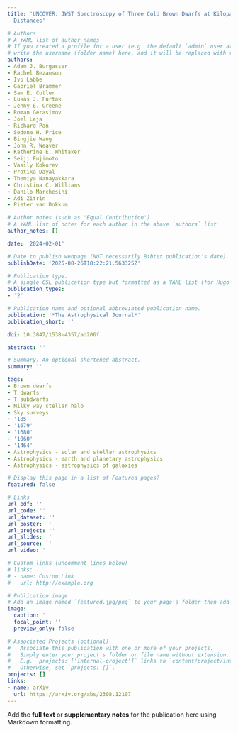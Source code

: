 ```yaml
---
title: 'UNCOVER: JWST Spectroscopy of Three Cold Brown Dwarfs at Kiloparsec-scale
  Distances'

# Authors
# A YAML list of author names
# If you created a profile for a user (e.g. the default `admin` user at `content/authors/admin/`), 
# write the username (folder name) here, and it will be replaced with their full name and linked to their profile.
authors:
- Adam J. Burgasser
- Rachel Bezanson
- Ivo Labbe
- Gabriel Brammer
- Sam E. Cutler
- Lukas J. Furtak
- Jenny E. Greene
- Roman Gerasimov
- Joel Leja
- Richard Pan
- Sedona H. Price
- Bingjie Wang
- John R. Weaver
- Katherine E. Whitaker
- Seiji Fujimoto
- Vasily Kokorev
- Pratika Dayal
- Themiya Nanayakkara
- Christina C. Williams
- Danilo Marchesini
- Adi Zitrin
- Pieter van Dokkum

# Author notes (such as 'Equal Contribution')
# A YAML list of notes for each author in the above `authors` list
author_notes: []

date: '2024-02-01'

# Date to publish webpage (NOT necessarily Bibtex publication's date).
publishDate: '2025-08-26T18:22:21.563325Z'

# Publication type.
# A single CSL publication type but formatted as a YAML list (for Hugo requirements).
publication_types:
- '2'

# Publication name and optional abbreviated publication name.
publication: '*The Astrophysical Journal*'
publication_short: ''

doi: 10.3847/1538-4357/ad206f

abstract: ''

# Summary. An optional shortened abstract.
summary: ''

tags:
- Brown dwarfs
- T dwarfs
- T subdwarfs
- Milky way stellar halo
- Sky surveys
- '185'
- '1679'
- '1680'
- '1060'
- '1464'
- Astrophysics - solar and stellar astrophysics
- Astrophysics - earth and planetary astrophysics
- Astrophysics - astrophysics of galaxies

# Display this page in a list of Featured pages?
featured: false

# Links
url_pdf: ''
url_code: ''
url_dataset: ''
url_poster: ''
url_project: ''
url_slides: ''
url_source: ''
url_video: ''

# Custom links (uncomment lines below)
# links:
# - name: Custom Link
#   url: http://example.org

# Publication image
# Add an image named `featured.jpg/png` to your page's folder then add a caption below.
image:
  caption: ''
  focal_point: ''
  preview_only: false

# Associated Projects (optional).
#   Associate this publication with one or more of your projects.
#   Simply enter your project's folder or file name without extension.
#   E.g. `projects: ['internal-project']` links to `content/project/internal-project/index.md`.
#   Otherwise, set `projects: []`.
projects: []
links:
- name: arXiv
  url: https://arxiv.org/abs/2308.12107
---
```


Add the **full text** or **supplementary notes** for the publication here using Markdown formatting.
